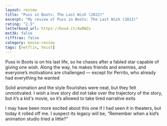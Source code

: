 ```yaml
---
layout: review
title: "Puss in Boots: The Last Wish (2022)"
excerpt: "My review of Puss in Boots: The Last Wish (2022)"
rating: "2.5"
letterboxd_url: https://boxd.it/4wRWZx
mst3k: false
rifftrax: false
category: movie-review
tags: [netflix, heist]
---
```


Puss in Boots is on his last life, so he chases after a fabled star capable of giving one wish. Along the way, he makes friends and enemies, and everyone’s motivations are challenged — except for Perrito, who already had everything he wanted

Solid animation and the style flourishes were neat, but they felt unmotivated. I wish a love story did not take over the trajectory of the story, but it’s a kid's movie, so it’s allowed to take tired narrative exits

I may have been more excited about this one if I had seen it in theaters, but today it rolled off me. I suspect its legacy will be, “Remember when a kid’s animation studio tried a little?”
